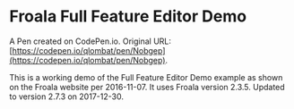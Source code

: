 # Froala Full Feature Editor Demo

A Pen created on CodePen.io. Original URL: [https://codepen.io/qlombat/pen/Nobgep](https://codepen.io/qlombat/pen/Nobgep).

This is a working demo of the Full Feature Editor Demo example as shown on the Froala website per 2016-11-07. It uses Froala version 2.3.5. Updated to version 2.7.3 on 2017-12-30.